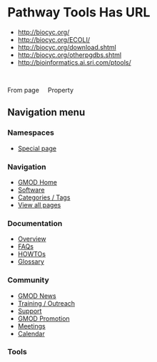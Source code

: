 



<span id="top"></span>




# <span dir="auto">Pathway Tools Has URL</span>






  

- <a href="http://biocyc.org/" class="external"
  rel="nofollow">http://biocyc.org/</a>
- <a href="http://biocyc.org/ECOLI/" class="external"
  rel="nofollow">http://biocyc.org/ECOLI/</a>
- <a href="http://biocyc.org/download.shtml" class="external"
  rel="nofollow">http://biocyc.org/download.shtml</a>
- <a href="http://biocyc.org/otherpgdbs.shtml" class="external"
  rel="nofollow">http://biocyc.org/otherpgdbs.shtml</a>
- <a href="http://bioinformatics.ai.sri.com/ptools/" class="external"
  rel="nofollow">http://bioinformatics.ai.sri.com/ptools/</a>

 

From page     Property








## Navigation menu



### Namespaces

- <span id="ca-nstab-special">[Special
  page](/wiki/Special%253APageProperty/Pathway_Tools%253A%253AHas_URL "This is a special page, you cannot edit the page itself")</span>






### Navigation



- <span id="n-GMOD-Home">[GMOD Home](/wiki/Main_Page)</span>
- <span id="n-Software">[Software](/wiki/GMOD_Components)</span>
- <span id="n-Categories-.2F-Tags">[Categories /
  Tags](/wiki/Categories)</span>
- <span id="n-View-all-pages">[View all
  pages](/wiki/Special:AllPages)</span>




### Documentation



- <span id="n-Overview">[Overview](/wiki/Overview)</span>
- <span id="n-FAQs">[FAQs](/wiki/Category%253AFAQ)</span>
- <span id="n-HOWTOs">[HOWTOs](/wiki/Category%253AHOWTO)</span>
- <span id="n-Glossary">[Glossary](/wiki/Glossary)</span>




### Community



- <span id="n-GMOD-News">[GMOD News](/wiki/GMOD_News)</span>
- <span id="n-Training-.2F-Outreach">[Training /
  Outreach](/wiki/Training_and_Outreach)</span>
- <span id="n-Support">[Support](/wiki/Support)</span>
- <span id="n-GMOD-Promotion">[GMOD
  Promotion](/wiki/GMOD_Promotion)</span>
- <span id="n-Meetings">[Meetings](/wiki/Meetings)</span>
- <span id="n-Calendar">[Calendar](/wiki/Calendar)</span>




### Tools












<!-- -->





